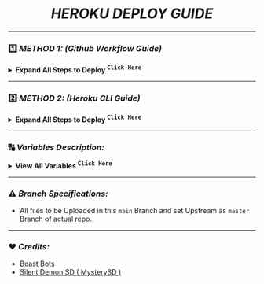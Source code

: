 <div align="center">
<!-- <img src="https://i0.wp.com/gluonhq.com/wp-content/uploads/2018/05/heroku-logotype-vertical-purple.png" alt="Heorku Image" align="right" width="150">-->

# ***HEROKU DEPLOY GUIDE***

</div>

---

### 1️⃣ ***METHOD 1: (Github Workflow Guide)***

<details>
  <summary><b>Expand All Steps to Deploy <sup><kbd>Click Here</kbd></sup></b></summary>

**Step 1 :** Fork and Star the Repository

  - Click the **Fork** button at the top-right corner of this repository.
    > Star the repository to show your support.

**Step 2 :** Navigate to Your Forked Repository

- Access your forked version of the repository.

**Step 3 :** Enable `GitHub Actions` for your repo

- Go to the **Settings** tab of your forked repository.
- Enable **Actions** by selecting the appropriate option in the settings.

**Step 4 :** Run the Deployment Workflow to Deploy

  1. Open the **Actions** tab.
  2. Select the `Deploy to Heroku` workflow from the available list.
  3. Click **Run workflow** and fill out the required inputs:
     
   - **BOT_TOKEN**: Your Telegram bot token.
   - **OWNER_ID**: Your Telegram ID.
   - **DATABASE_URL**: MongoDB connection string.
   - **TELEGRAM_API**: Telegram API ID (from [my.telegram.org](https://my.telegram.org/)).
   - **TELEGRAM_HASH**: Telegram API hash (from [my.telegram.org](https://my.telegram.org/)).
   - **HEROKU_APP_NAME**: Name of your Heroku app.
   - **HEROKU_EMAIL**: Email address associated with your Heroku account.
   - **HEROKU_API_KEY**: API key from your Heroku account.
   - **HEROKU_TEAM_NAME** (Optional): Required only if deploying under a Heroku team account.
   - **UPSTREAM_REPO**: Upstream Repo of your Fork or Main Repo
     
  4. Run the workflow and wait for it to complete.


**Step 5 :** Finalize Setup of your bot

- After deployment, check logs in your Heroku dashboard, If problem, Reach to Support Group.
- Use the `/bsettings` command to upload sensitive files like `token.pickle` if needed as well as all the important Variables within it.
  > **NOTE** : Don't Add any Other variable except the Variables mentioned here.


</details>

---

### 2️⃣ ***METHOD 2: (Heroku CLI Guide)***

<details>
  <summary><b>Expand All Steps to Deploy <sup><kbd>Click Here</kbd></sup></b></summary>

**Step 1 :** Git clone this Repo and change directory
> Make sure git is Installed in your system or quick run `apt-get install git pip curl -y`

```shell
git clone https://github.com/BeastBots/BeastDeploy deploy && cd deploy
```

**Step 2 :** Now Install Heroku in your Sytem or checkout Official Heroku Deploy Docs, or Download via `apt-get` or `npm`
> For Android : Use `termux` (Download via FDroid) for CLI usage

**The script requires sudo and isn’t Windows compatible.**
```shell
curl https://cli-assets.heroku.com/install.sh | sh
```

**Install with Ubuntu / Debian apt-get**
```shell
curl https://cli-assets.heroku.com/install-ubuntu.sh | sh
```

**Install via `npm` (Not Recommanded)**
```shell
npm install -g heroku
```

**Official Heroku Install Guide :** [Check Here](https://devcenter.heroku.com/articles/heroku-cli#install-the-heroku-cli)

**Step 3 :** Login into Heroku and Log In CLI via Browser 

_With Browser_
```shell
heroku login
```

**OR**

_Without Browser_
```shell
heroku login -i
```

- Put `Heroku Email` : Heroku Email `email@example.com`
- Put `Heroku Password` : Heroku API Key. Get from [Here](https://dashboard.heroku.com/account)

**Step 4 :** Create Heroku App and specify stack and region with App Name

```shell
heroku create --region eu --stack container APP_NAME
```

**To Be Noted**: Copy the `BASE_URL` after the App is Created and Put the Value in `BASE_URL` when editing `config.py`

**Notes:**
- `--region eu` for Europe Server.
- `--region us` for United States Server.
- `APP_NAME` should be replaced with your unique app name _(Optional)_. If not given it generates a random name.
- `--stack container` for setting stack to container for Dockerfile.
- `--buildpack heroku/python` for using build slug for repo deploy and build.

**Step 5 :** Now set all the Required Variables and Files into this Branch MAIN Repo like config.py, accounts.zip, token.pickle, All Private Files(optional)- 
  > Only config.py Mabdatory with Only Mandatory Vars Only, After that Put all Private Files or Vars via Bot Settings `/bs`

**To Edit Inside CLI (nano Editor):** _(Termux Users)_
```shell
nano config.py
```
- **Sample config.py** _(Copy these and Paste in Editor and Fill Up)_
  ```
  BOT_TOKEN = ""
  TELEGRAM_API = 0
  TELEGRAM_HASH = ""
  OWNER_ID = 0
  UPSTREAM_REPO = ""
  UPSTREAM_BRANCH = "master"
  DATABASE_URL = ""
  BASE_URL = ""
  ```
- After Setup Save from Editor via `CTRL + O` and `Enter`, followed via `CTRL + X` !

**Helpful Commands:**
- **Exit from nano** : `CTRL + X`
- **Save File** : `CTRL + O`
- **Check Help** : `CTRL + G`
- **Undo Changes** : `ALT + U`
- ^ means CTRL _(Termux Users)_

**Step 6 :** Set Local git remote for Heroku. Give All Commands One by One.

```shell
git add . -f
git commit -m "HK Setup"
heroku git:remote -a APP_NAME
```

**Step 7 :** Now push to Heroku via git forcefully to build.

```shell
git push heroku main -f
```

**Heroku Logs:** When checking Logs, Use this will give Complete Logs.
```shell
heroku logs -a APP_NAME -t
```

- Add arg `-t` for Live Stream Logs and Use `CTRL + C` to Exit from it.

**All Heroku CLI Commands :** [Click Here](https://devcenter.heroku.com/articles/heroku-cli-commands#heroku-config-set)

</details>

---

### 🔠 ***Variables Description:***

<details>
  <summary><b>View All Variables <sup><kbd>Click Here</kbd></sup></b></summary>

- `BOT_TOKEN`: Telegram Bot Token that you got from [BotFather](https://t.me/BotFather). `Str`
- `OWNER_ID`: Telegram User ID (not username) of the Owner of the bot. `Int`
- `TELEGRAM_API`: This is to authenticate your Telegram account for downloading Telegram files. You can get this from <https://my.telegram.org>. `Int`
- `TELEGRAM_HASH`: This is to authenticate your Telegram account for downloading Telegram files. You can get this from <https://my.telegram.org>. `Str`
- `BASE_URL`: Valid BASE URL where the bot is deployed to use torrent web files selection. Format of URL should be `https://app-name-random_code.herokuapp.com/`, where `app-name` is the name of your heroku app Paste the URL got when the App was Made. `Str`
- `DATABASE_URL`: Database URL of MongoDb to store all your files and Vars. Adding this will be Helpful. `Str`
- `UPSTREAM_REPO`: GitLab repository URL, if your repo is private add `https://<deploy_token>:<password>@gitlab.com/<your_username>/<repository_name>` format. `Str`.
    - **NOTE**: Don't forget to remove '<' and '>'. To generate gitlab Deploy Token. Follow [This](https://docs.gitlab.com/ee/user/project/deploy_tokens/#create-a-deploy-token)
        - Any change in docker you need to deploy/build again with updated repo to take effect. 
        - **No Need to delete .gitignore file or any File**
- `UPSTREAM_BRANCH`: Upstream branch for update. Default is `wzv3`. `Str`

</details>

---

### ⚠️ ***Branch Specifications:***

- All files to be Uploaded in this `main` Branch and set Upstream as `master` Branch of actual repo.

---

### ❤️ ***Credits:***
- [Beast Bots](https://github.com/BeastBots)
- [Silent Demon SD ( MysterySD )](https://github.com/SilentDemonSD)